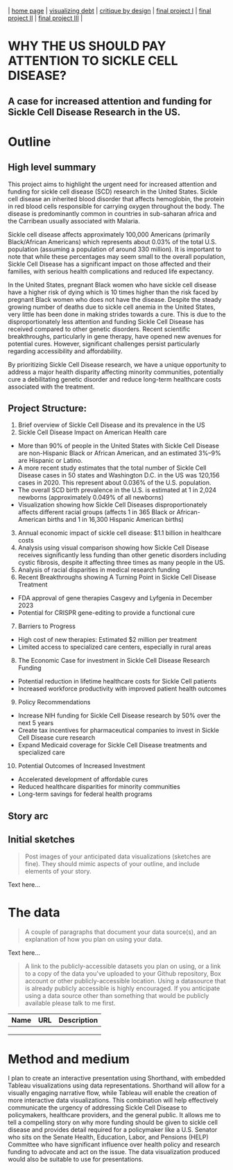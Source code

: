| [home page](https://cmustudent.github.io/tswd-portfolio-templates/) | [visualizing debt](visualizing-government-debt) | [critique by design](critique-by-design) | [final project I](final-project-part-one) | [final project II](final-project-part-two) | [final project III](final-project-part-three) |

# WHY THE US SHOULD PAY ATTENTION TO SICKLE CELL DISEASE?
## A case for increased attention and funding for Sickle Cell Disease Research in the US.

# Outline
## High level summary
This project aims to highlight the urgent need for increased attention and funding for sickle cell disease (SCD) research in the United States. Sickle cell disease an inherited blood disorder that affects hemoglobin, the protein in red blood cells responsible for carrying oxygen throughout the body. The disease is predominantly common in countries in sub-saharan africa and the Carribean usually associated with Malaria. 

Sickle cell disease affects approximately 100,000 Americans (primarily Black/African Americans) which represents about 0.03% of the total U.S. population (assuming a population of around 330 million). It is important to note that while these percentages may seem small to the overall population, Sickle Cell Disease has a significant impact on those affected and their families, with serious health complications and reduced life expectancy.

In the United States, pregnant Black women who have sickle cell disease have a higher risk of dying which is 10 times higher than the risk faced by pregnant Black women who does not have the disease. Despite the steady growing number of deaths due to sickle cell anemia in the United States, very little has been done in making strides towards a cure. This is due to the disproportionately less attention and funding Sickle Cell Disease has received compared to other genetic disorders. Recent scientific breakthroughs, particularly in gene therapy, have opened new avenues for potential cures. However, significant challenges persist particularly regarding accessibility and affordability.

By prioritizing Sickle Cell Disease research, we have a unique opportunity to address a major health disparity affecting minority communities, potentially cure a debilitating genetic disorder and reduce long-term healthcare costs associated with the treatment.

## Project Structure:
1. Brief overview of Sickle Cell Disease and its prevalence in the US
2. Sickle Cell Disease Impact on American Health care
- More than 90% of people in the United States with Sickle Cell Disease are non-Hispanic Black or African American, and an estimated 3%–9% are Hispanic or Latino.
- A more recent study estimates that the total number of Sickle Cell Disease cases in 50 states and Washington D.C. in the US was 120,156 cases in 2020. This represent about 0.036% of the U.S. population.
- The overall SCD birth prevalence in the U.S. is estimated at 1 in 2,024 newborns (approximately 0.049% of all newborns)
- Visualization showing how Sickle Cell Diseases disproportionately affects different racial groups (affects 1 in 365 Black or African-American births and 1 in 16,300 Hispanic American births) 
3. Annual economic impact of sickle cell disease: $1.1 billion in healthcare costs
4. Analysis using visual comparison showing how Sickle Cell Disease receives significantly less funding than other genetic disorders including cystic fibrosis, despite it affecting three times as many people in the US.
5. Analysis of racial disparities in medical research funding
6. Recent Breakthroughs showing A Turning Point in Sickle Cell Disease Treatment
- FDA approval of gene therapies Casgevy and Lyfgenia in December 2023
- Potential for CRISPR gene-editing to provide a functional cure
7. Barriers to Progress
- High cost of new therapies: Estimated $2 million per treatment
- Limited access to specialized care centers, especially in rural areas
8. The Economic Case for investment in Sickle Cell Disease Research Funding
- Potential reduction in lifetime healthcare costs for Sickle Cell patients
- Increased workforce productivity with improved patient health outcomes
9. Policy Recommendations
- Increase NIH funding for Sickle Cell Disease research by 50% over the next 5 years
- Create tax incentives for pharmaceutical companies to invest in Sickle Cell Disease cure research
- Expand Medicaid coverage for Sickle Cell Disease treatments and specialized care
10. Potential Outcomes of Increased Investment
- Accelerated development of affordable cures
- Reduced healthcare disparities for minority communities
- Long-term savings for federal health programs

## Story arc



## Initial sketches
> Post images of your anticipated data visualizations (sketches are fine). They should mimic aspects of your outline, and include elements of your story.  

Text here...

# The data
> A couple of paragraphs that document your data source(s), and an explanation of how you plan on using your data. 

Text here...

> A link to the publicly-accessible datasets you plan on using, or a link to a copy of the data you've uploaded to your Github repository, Box account or other publicly-accessible location. Using a datasource that is already publicly accessible is highly encouraged.  If you anticipate using a data source other than something that would be publicly available please talk to me first. 

| Name | URL | Description |
|------|-----|-------------|
|      |     |             |
|      |     |             |
|      |     |             |

# Method and medium
I plan to create an interactive presentation using Shorthand, with embedded Tableau visualizations using data representations. Shorthand will allow for a visually engaging narrative flow, while Tableau will enable the creation of more interactive data visualizations. This combination will help effectively communicate the urgency of addressing Sickle Cell Disease to policymakers, healthcare providers, and the general public. It allows me to tell a compelling story on why more funding should be given to sickle cell disease and provides detail required for a policymaker like a U.S. Senator who sits on the Senate Health, Education, Labor, and Pensions (HELP) Committee who have significant influence over health policy and research funding to advocate and act on the issue. The data visualization produced would also be suitable to use for presentations.
